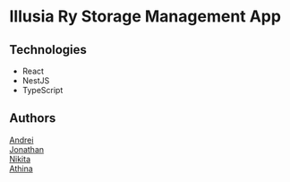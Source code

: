 # Illusia Ry Storage Management App

## Technologies

- React
- NestJS
- TypeScript

## Authors

[Andrei](https://github.com/futuandrei)  
[Jonathan](https://github.com/jonathangian)  
[Nikita](https://github.com/nikiluzianin)  
[Athina](https://github.com/athinakantis/)
